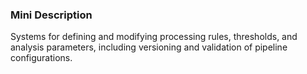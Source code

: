 ### Mini Description

Systems for defining and modifying processing rules, thresholds, and analysis parameters, including versioning and validation of pipeline configurations.
